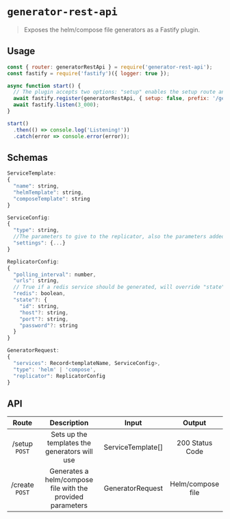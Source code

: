 # `generator-rest-api`

> Exposes the helm/compose file generators as a Fastify plugin.

## Usage

```js
const { router: generatorRestApi } = require('generator-rest-api');
const fastify = require('fastify')({ logger: true });

async function start() {
  // The plugin accepts two options: "setup" enables the setup route and prefix adds a prefix to all the routes
  await fastify.register(generatorRestApi, { setup: false, prefix: '/generator' });
  await fastify.listen(3_000);
}

start()
  .then(() => console.log('Listening!'))
  .catch(error => console.error(error));
```

## Schemas

```js
ServiceTemplate:
{
  "name": string,
  "helmTemplate": string,
  "composeTemplate": string
}

ServiceConfig:
{
  "type": string,
  //The parameters to give to the replicator, also the parameters added to the template
  "settings": {...}
}

ReplicatorConfig:
{
  "polling_interval": number,
  "urls": string,
  // True if a redis service should be generated, will override "state"
  "redis": boolean,
  "state"?: {
    "id": string,
    "host"?: string,
    "port"?: string,
    "password"?: string
  }
}

GeneratorRequest:
{
  "services": Record<templateName, ServiceConfig>,
  "type": 'helm' | 'compose',
  "replicator": ReplicatorConfig
}
```

## API

|     Route      |                        Description                         |       Input       |      Output       |
| :------------: | :--------------------------------------------------------: | :---------------: | :---------------: |
| /setup `POST`  |       Sets up the templates the generators will use        | ServiceTemplate[] |  200 Status Code  |
| /create `POST` | Generates a helm/compose file with the provided parameters | GeneratorRequest  | Helm/compose file |
